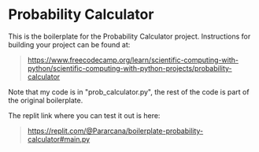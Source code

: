 # Probability Calculator

This is the boilerplate for the Probability Calculator project. Instructions for building your project can be found at:
> https://www.freecodecamp.org/learn/scientific-computing-with-python/scientific-computing-with-python-projects/probability-calculator

Note that my code is in "prob_calculator.py", the rest of the code is part of the original boilerplate.

The replit link where you can test it out is here: 
> https://replit.com/@Pararcana/boilerplate-probability-calculator#main.py
